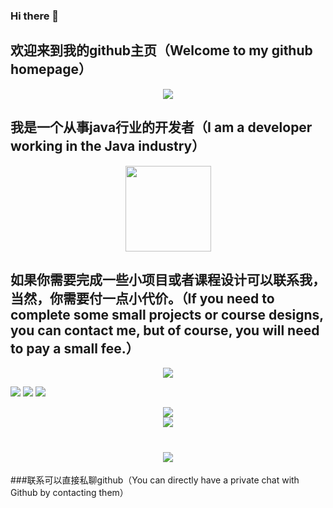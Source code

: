 ### Hi there 👋

<!--
**luoxiaohei520/luoxiaohei520** is a ✨ _special_ ✨ repository because its `README.md` (this file) appears on your GitHub profile.

Here are some ideas to get you started:

- 🔭 I’m currently working on ...
- 🌱 I’m currently learning ...
- 👯 I’m looking to collaborate on ...
- 🤔 I’m looking for help with ...
- 💬 Ask me about ...
- 📫 How to reach me: ...
- 😄 Pronouns: ...
- ⚡ Fun fact: ...
-->
<!--
![Metrics](https://metrics.lecoq.io/luoxiaohei520?template=classic&base=header%2C%20activity%2C%20community%2C%20repositories%2C%20metadata&base.indepth=false&base.hireable=false&base.skip=false&config.timezone=Asia%2FShanghai)
-->
## 欢迎来到我的github主页（Welcome to my github homepage）
<div align="center"> <img src="https://metrics.lecoq.io/luoxiaohei520?template=classic&config.timezone=Asia%2FShanghai"> </div>

## 我是一个从事java行业的开发者（I am a developer working in the Java industry）
<div align="center"> <img height="137px" src="https://github-readme-stats.vercel.app/api?username=luoxiaohei520&hide_title=true&hide_border=true&show_icons=trueline_height=21&text_color=000&icon_color=000&bg_color=0,ea6161,ffc64d,fffc4d,52fa5a&theme=graywhite" /> </div>

## 如果你需要完成一些小项目或者课程设计可以联系我，当然，你需要付一点小代价。（If you need to complete some small projects or course designs, you can contact me, but of course, you will need to pay a small fee.）
<div align="center"> <img src="https://github-readme-stats.vercel.app/api/top-langs/?username=luoxiaohei520&hide_title=true&hide_border=true&layout=compact&langs_count=6&text_color=000&icon_color=fff&bg_color=0,52fa5a,4dfcff,c64dff&theme=graywhite" /> </div>

<span > <img src="https://img.shields.io/badge/-HTML5-E34F26?style=flat-square&logo=html5&logoColor=white" /> <img src="https://img.shields.io/badge/-CSS3-1572B6?style=flat-square&logo=css3" /> <img src="https://img.shields.io/badge/-JavaScript-oringe?style=flat-square&logo=javascript" /> </span>

<div align="center"> <img src="https://visitor-badge.glitch.me/badge?page_id=luoxiaohei520" /> </div>

<div align="center"> <img src="https://activity-graph.herokuapp.com/graph?username=luoxiaohei520&theme=xcode" /> </div>

<h1 align="center"> <a href="https://sunguoqi.com/"> <img src="https://readme-typing-svg.herokuapp.com/?lines=console.log(%22Hello%2C%20World!%22);罗小黑，祝您今天愉快!&center=true&size=27"> </a> </h1>

###联系可以直接私聊github（You can directly have a private chat with Github by contacting them）



